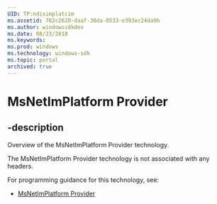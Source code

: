 ```yaml
---
UID: TP:ndisimplatcim
ms.assetid: 782c2620-daaf-30da-8533-e393ec24da9b
ms.author: windowssdkdev
ms.date: 08/23/2018
ms.keywords: 
ms.prod: windows
ms.technology: windows-sdk
ms.topic: portal
archived: true
---
```


# MsNetImPlatform Provider

## -description

Overview of the MsNetImPlatform Provider technology.

The MsNetImPlatform Provider technology is not associated with any headers.

For programming guidance for this technology, see:
* [MsNetImPlatform Provider](/previous-versions/windows/desktop/ndisimplatcimprov)

